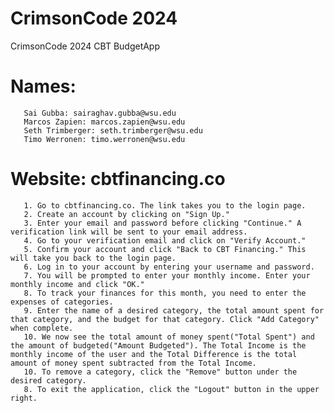 # CrimsonCode 2024
CrimsonCode 2024 CBT BudgetApp  
# Names:  
       Sai Gubba: sairaghav.gubba@wsu.edu  
       Marcos Zapien: marcos.zapien@wsu.edu  
       Seth Trimberger: seth.trimberger@wsu.edu  
       Timo Werronen: timo.werronen@wsu.edu   

# Website: cbtfinancing.co  
       1. Go to cbtfinancing.co. The link takes you to the login page. 
       2. Create an account by clicking on "Sign Up."
       3. Enter your email and password before clicking "Continue." A verification link will be sent to your email address.
       4. Go to your verification email and click on "Verify Account."
       5. Confirm your account and click "Back to CBT Financing." This will take you back to the login page.
       6. Log in to your account by entering your username and password.
       7. You will be prompted to enter your monthly income. Enter your monthly income and click "OK." 
       8. To track your finances for this month, you need to enter the expenses of categories. 
       9. Enter the name of a desired category, the total amount spent for that category, and the budget for that category. Click "Add Category" when complete.
       10. We now see the total amount of money spent("Total Spent") and the amount of budgeted("Amount Budgeted"). The Total Income is the monthly income of the user and the Total Difference is the total amount of money spent subtracted from the Total Income.
       10. To remove a category, click the "Remove" button under the desired category.
       8. To exit the application, click the "Logout" button in the upper right.
       
